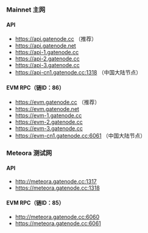 

### Mainnet 主网

#### API

* https://api.gatenode.cc  （推荐）
* https://api.gatenode.net
* https://api-1.gatenode.cc
* https://api-2.gatenode.cc
* https://api-3.gatenode.cc
* https://api-cn1.gatenode.cc:1318 （中国大陆节点）


#### EVM RPC（链ID：86）

* https://evm.gatenode.cc （推荐）
* https://evm.gatenode.net
* https://evm-1.gatenode.cc
* https://evm-2.gatenode.cc
* https://evm-3.gatenode.cc 
* https://evm-cn1.gatenode.cc:6061 （中国大陆节点）


### Meteora 测试网

#### API

* http://meteora.gatenode.cc:1317
* https://meteora.gatenode.cc:1318


#### EVM RPC（链ID：85）

* http://meteora.gatenode.cc:6060
* https://meteora.gatenode.cc:6061
